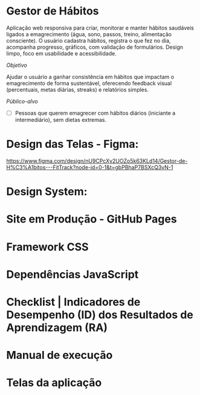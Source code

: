 # Gestor de Hábitos
Aplicação web responsiva para criar, monitorar e manter hábitos saudáveis ligados a emagrecimento (água, sono, passos, treino, alimentação consciente). O usuário cadastra hábitos, registra o que fez no dia, acompanha progresso, gráficos, com validação de formulários. Design limpo, foco em usabilidade e acessibilidade.

*Objetivo*

Ajudar o usuário a ganhar consistência em hábitos que impactam o emagrecimento de forma sustentável, oferecendo feedback visual (percentuais, metas diárias, streaks) e relatórios simples.

*Público-alvo*

- [ ] Pessoas que querem emagrecer com hábitos diários (iniciante a intermediário), sem dietas extremas.

# Design das Telas - Figma:

https://www.figma.com/design/nU9CPcXy2UOZo5k63KLd14/Gestor-de-H%C3%A1bitos---FitTrack?node-id=0-1&t=gbPBhaP7BSXcQ3vN-1

# Design System:

# Site em Produção - GitHub Pages

# Framework CSS

# Dependências JavaScript

# Checklist | Indicadores de Desempenho (ID) dos Resultados de Aprendizagem (RA)

# Manual de execução
 
# Telas da aplicação
